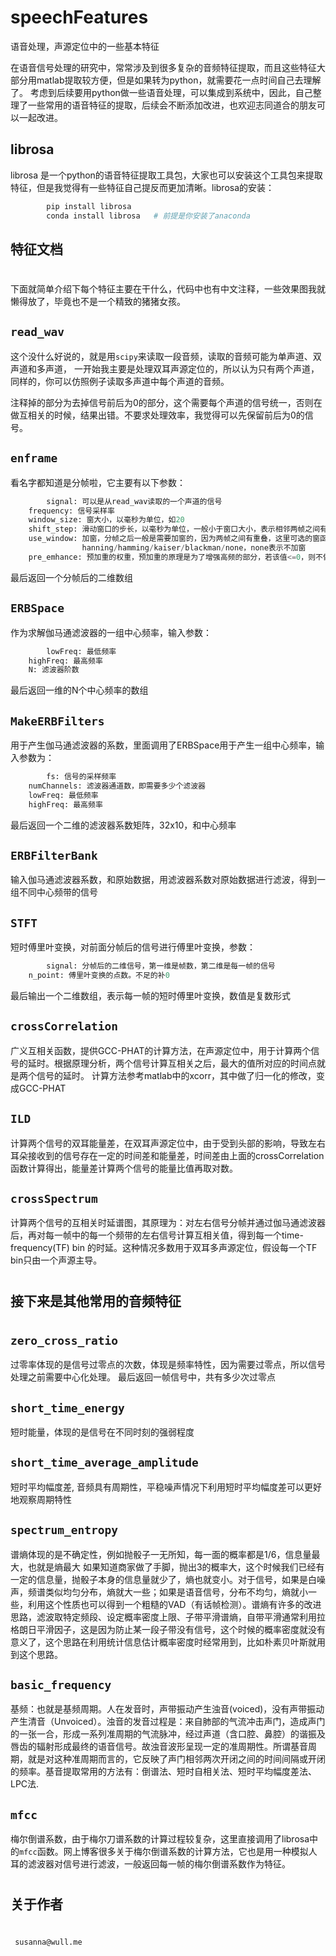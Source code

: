 # speechFeatures
语音处理，声源定位中的一些基本特征

在语音信号处理的研究中，常常涉及到很多复杂的音频特征提取，而且这些特征大部分用matlab提取较方便，但是如果转为python，就需要花一点时间自己去理解了。
考虑到后续要用python做一些语音处理，可以集成到系统中，因此，自己整理了一些常用的语音特征的提取，后续会不断添加改进，也欢迎志同道合的朋友可以一起改进。

## librosa
librosa 是一个python的语音特征提取工具包，大家也可以安装这个工具包来提取特征，但是我觉得有一些特征自己提反而更加清晰。librosa的安装：
```python
    	pip install librosa
    	conda install librosa	# 前提是你安装了anaconda
```




## 特征文档
# 
下面就简单介绍下每个特征主要在干什么，代码中也有中文注释，一些效果图我就懒得放了，毕竟也不是一个精致的猪猪女孩。

## ```read_wav	```
这个没什么好说的，就是用```scipy```来读取一段音频，读取的音频可能为单声道、双声道和多声道，
一开始我主要是处理双耳声源定位的，所以认为只有两个声道，同样的，你可以仿照例子读取多声道中每个声道的音频。

注释掉的部分为去掉信号前后为0的部分，这个需要每个声道的信号统一，否则在做互相关的时候，结果出错。不要求处理效率，我觉得可以先保留前后为0的信号。


## ```enframe```
看名字都知道是分帧啦，它主要有以下参数：
```python
    	signal: 可以是从read_wav读取的一个声道的信号
	frequency: 信号采样率 
	window_size: 窗大小，以毫秒为单位，如20
	shift_step: 滑动窗口的步长，以毫秒为单位，一般小于窗口大小，表示相邻两帧之间有重叠
	use_window: 加窗，分帧之后一般是需要加窗的，因为两帧之间有重叠，这里可选的窗函数有几种：
                hanning/hamming/kaiser/blackman/none，none表示不加窗
	pre_emhance: 预加重的权重，预加重的原理是为了增强高频的部分，若该值<=0，则不做预加重处理
```
最后返回一个分帧后的二维数组


## ```ERBSpace```
作为求解伽马通滤波器的一组中心频率，输入参数：
```python
    	lowFreq: 最低频率
	highFreq: 最高频率
	N: 滤波器阶数
```
最后返回一维的N个中心频率的数组



## ```MakeERBFilters```
用于产生伽马通滤波器的系数，里面调用了ERBSpace用于产生一组中心频率，输入参数为：
```python
    	fs:	信号的采样频率
	numChannels: 滤波器通道数，即需要多少个滤波器
	lowFreq: 最低频率
	highFreq: 最高频率
```
最后返回一个二维的滤波器系数矩阵，32x10，和中心频率


## ```ERBFilterBank```
输入伽马通滤波器系数，和原始数据，用滤波器系数对原始数据进行滤波，得到一组不同中心频带的信号



## ```STFT```
短时傅里叶变换，对前面分帧后的信号进行傅里叶变换，参数：
```python
    	signal: 分帧后的二维信号，第一维是帧数，第二维是每一帧的信号
	n_point: 傅里叶变换的点数。不足的补0
```
最后输出一个二维数组，表示每一帧的短时傅里叶变换，数值是复数形式




## ```crossCorrelation```
广义互相关函数，提供GCC-PHAT的计算方法，在声源定位中，用于计算两个信号的延时。根据原理分析，两个信号计算互相关之后，最大的值所对应的时间点就是两个信号的延时。
计算方法参考matlab中的xcorr，其中做了归一化的修改，变成GCC-PHAT



## ```ILD```
计算两个信号的双耳能量差，在双耳声源定位中，由于受到头部的影响，导致左右耳朵接收到的信号存在一定的时间差和能量差，时间差由上面的crossCorrelation函数计算得出，能量差计算两个信号的能量比值再取对数。





## ```crossSpectrum```
计算两个信号的互相关时延谱图，其原理为：对左右信号分帧并通过伽马通滤波器后，再对每一帧中的每一个频带的左右信号计算互相关值，得到每一个time-frequency(TF) bin 的时延。这种情况多数用于双耳多声源定位，假设每一个TF bin只由一个声源主导。


# 

## 接下来是其他常用的音频特征

# 



## ```zero_cross_ratio```
过零率体现的是信号过零点的次数，体现是频率特性，因为需要过零点，所以信号处理之前需要中心化处理。
最后返回一帧信号中，共有多少次过零点



## ```short_time_energy```
短时能量，体现的是信号在不同时刻的强弱程度



## ```short_time_average_amplitude```
短时平均幅度差, 音频具有周期性，平稳噪声情况下利用短时平均幅度差可以更好地观察周期特性



## ```spectrum_entropy```
谱熵体现的是不确定性，例如抛骰子一无所知，每一面的概率都是1/6，信息量最大，也就是熵最大  如果知道商家做了手脚，抛出3的概率大，这个时候我们已经有一定的信息量，抛骰子本身的信息量就少了，熵也就变小。对于信号，如果是白噪声，频谱类似均匀分布，熵就大一些；如果是语音信号，分布不均匀，熵就小一些，利用这个性质也可以得到一个粗糙的VAD（有话帧检测）。谱熵有许多的改进思路，滤波取特定频段、设定概率密度上限、子带平滑谱熵，自带平滑通常利用拉格朗日平滑因子，这是因为防止某一段子带没有信号，这个时候的概率密度就没有意义了，这个思路在利用统计信息估计概率密度时经常用到，比如朴素贝叶斯就用到这个思路。



## ```basic_frequency```
基频：也就是基频周期。人在发音时，声带振动产生浊音(voiced)，没有声带振动产生清音（Unvoiced）。浊音的发音过程是：来自肺部的气流冲击声门，造成声门的一张一合，形成一系列准周期的气流脉冲，经过声道（含口腔、鼻腔）的谐振及唇齿的辐射形成最终的语音信号。故浊音波形呈现一定的准周期性。所谓基音周期，就是对这种准周期而言的，它反映了声门相邻两次开闭之间的时间间隔或开闭的频率。基音提取常用的方法有：倒谱法、短时自相关法、短时平均幅度差法、LPC法.



## ```mfcc```
梅尔倒谱系数，由于梅尔刀谱系数的计算过程较复杂，这里直接调用了librosa中的```mfcc```函数。网上博客很多关于梅尔倒谱系数的计算方法，它也是用一种模拟人耳的滤波器对信号进行滤波，一般返回每一帧的梅尔倒谱系数作为特征。



# 
## 关于作者
# 

``` susanna@wull.me```
